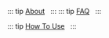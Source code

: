 ::: tip [About](/docs/products/WaLT/about.md)
 
:::
::: tip [FAQ](/docs/products/WaLT/faq)
 
:::

::: tip [How To Use](/docs/products/WaLT/howtouse)
 
:::
